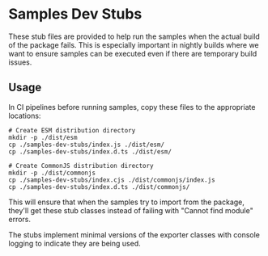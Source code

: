 # Samples Dev Stubs

These stub files are provided to help run the samples when the actual build of the package fails. This is especially important in nightly builds where we want to ensure samples can be executed even if there are temporary build issues.

## Usage

In CI pipelines before running samples, copy these files to the appropriate locations:

```shell
# Create ESM distribution directory
mkdir -p ./dist/esm
cp ./samples-dev-stubs/index.js ./dist/esm/
cp ./samples-dev-stubs/index.d.ts ./dist/esm/

# Create CommonJS distribution directory
mkdir -p ./dist/commonjs
cp ./samples-dev-stubs/index.cjs ./dist/commonjs/index.js
cp ./samples-dev-stubs/index.d.ts ./dist/commonjs/
```

This will ensure that when the samples try to import from the package, they'll get these stub classes instead of failing with "Cannot find module" errors.

The stubs implement minimal versions of the exporter classes with console logging to indicate they are being used.